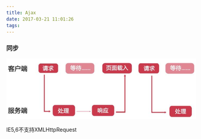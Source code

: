 ```yaml
---
title: Ajax
date: 2017-03-21 11:01:26
tags:
---
```

### 同步
![同步](https://raw.githubusercontent.com/CheyenneRowe/ImgForBlog/master/%E5%90%8C%E6%AD%A5.jpg)

IE5,6不支持XMLHttpRequest